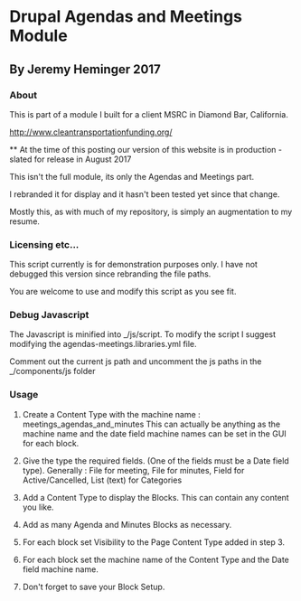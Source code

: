 # Drupal Agendas and Meetings Module 

## By Jeremy Heminger 2017 

### About

This is part of a module I built for a client MSRC in Diamond Bar, California.

http://www.cleantransportationfunding.org/

** At the time of this posting our version of this website is in production - slated for release in August 2017

This isn't the full module, its only the Agendas and Meetings part.

I rebranded it for display and it hasn't been tested yet since that change.

Mostly this, as with much of my repository, is simply an augmentation to my resume.

### Licensing etc...

This script currently is for demonstration purposes only. I have not debugged this version since rebranding the file paths.

You are welcome to use and modify this script as you see fit.

### Debug Javascript

The Javascript is minified into _/js/script. To modify the script I suggest modifying the agendas-meetings.libraries.yml file.

Comment out the current js path and uncomment the js paths in the _/components/js folder

### Usage

1. Create a Content Type with the machine name : meetings_agendas_and_minutes
   This can actually be anything as the machine name and the date field machine names can be set in the GUI for each block.

2. Give the type the required fields. (One of the fields must be a Date field type).
   Generally : File for meeting, File for minutes, Field for Active/Cancelled, List (text) for Categories

3. Add a Content Type to display the Blocks. This can contain any content you like.

4. Add as many Agenda and Minutes Blocks as necessary.

5. For each block set Visibility to the Page Content Type added in step 3.

6. For each block set the machine name of the Content Type and the Date field machine name.

7. Don't forget to save your Block Setup.
